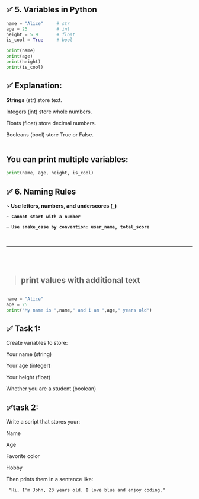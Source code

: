 ## ✅ 5. Variables in Python


```python
name = "Alice"     # str
age = 25           # int
height = 5.9       # float
is_cool = True     # bool

print(name)
print(age)
print(height)
print(is_cool)
```

## ✅ Explanation:

<b>Strings</b> (str) store text.

Integers (int) store whole numbers.

Floats (float) store decimal numbers.

Booleans (bool) store True or False.
<br>
<br>

## <B> You can print multiple variables:</b>

```python
print(name, age, height, is_cool)

```

## ✅ 6. Naming Rules
<b>
 ~ Use letters, numbers, and underscores (_)

    ~ Cannot start with a number

    ~ Use snake_case by convention: user_name, total_score
</b>
<br>
<hr >
<br>
<br>

> ## print values with additional text
```python

name = "Alice"
age = 25    
print("My name is ",name," and i am ",age," years old")

```



## ✅ Task 1:
Create variables to store:

Your name (string)

Your age (integer)

Your height (float)

Whether you are a student (boolean)

## ✅task 2:
Write a script that stores your:

Name

Age

Favorite color

Hobby

Then prints them in a sentence like:

     "Hi, I'm John, 23 years old. I love blue and enjoy coding."

